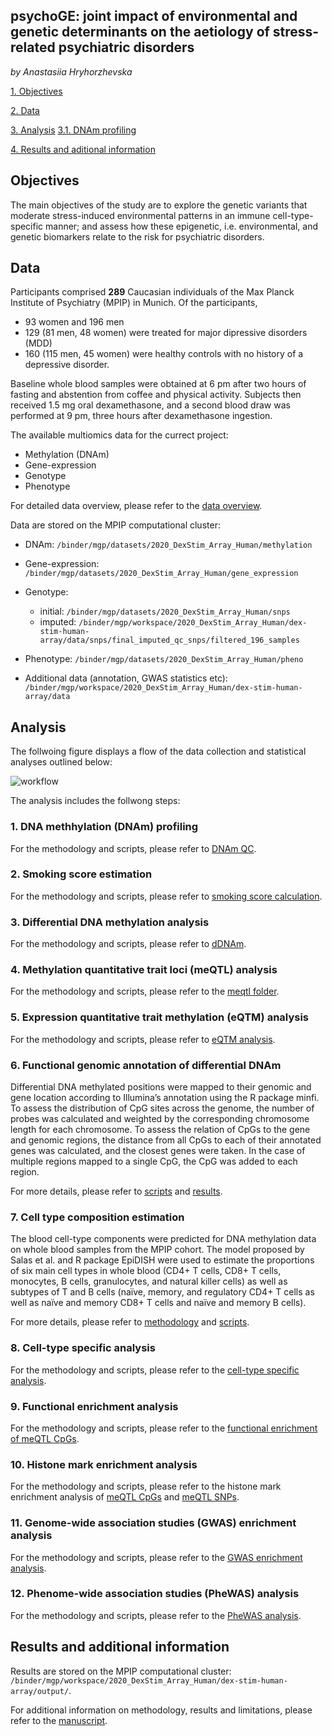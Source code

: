 ## **psychoGE:** joint impact of environmental and genetic determinants on the aetiology of stress-related psychiatric disorders

_by Anastasiia Hryhorzhevska_

[1. Objectives](#objectives)

[2. Data](#data)

[3. Analysis](#analysis)
    [3.1. DNAm profiling](#1-dna-methhylation-dnam-profiling)
    [](#2-smoking-score-estimation)


[4. Results and aditional information](#results-and-additional-information)

## Objectives

The main objectives of the study are to explore the genetic variants that moderate stress-induced environmental patterns in an immune cell-type-specific manner; and  assess how these epigenetic, i.e. environmental, and genetic biomarkers relate to the risk for psychiatric disorders.

## Data

Participants comprised **289** Caucasian individuals of the Max Planck Institute of Psychiatry (MPIP) in Munich. Of the participants, 

+ 93 women and 196 men
+ 129 (81 men, 48 women) were treated for major dipressive disorders (MDD)
+ 160 (115 men, 45 women) were healthy controls with no history of a depressive disorder. 

Baseline whole blood samples were obtained at 6 pm after two hours of fasting and abstention from coffee and physical activity. Subjects then received 1.5 mg oral dexamethasone, and a second blood draw was performed at 9 pm, three hours after dexamethasone ingestion.

The available multiomics data for the currect project:

- Methylation (DNAm)
- Gene-expression
- Genotype
- Phenotype 

For detailed data overview, please refer to the [data overview](https://ahryho.github.io/psychoGE/).

Data are stored on the MPIP computational cluster:

- DNAm: `/binder/mgp/datasets/2020_DexStim_Array_Human/methylation`
- Gene-expression: `/binder/mgp/datasets/2020_DexStim_Array_Human/gene_expression`
- Genotype: 
  - initial: `/binder/mgp/datasets/2020_DexStim_Array_Human/snps`
  - imputed: `/binder/mgp/workspace/2020_DexStim_Array_Human/dex-stim-human-array/data/snps/final_imputed_qc_snps/filtered_196_samples`
- Phenotype: `/binder/mgp/datasets/2020_DexStim_Array_Human/pheno`
  
- Additional data (annotation, GWAS statistics etc): `/binder/mgp/workspace/2020_DexStim_Array_Human/dex-stim-human-array/data`

## Analysis

The follwoing figure displays a flow of the data collection and statistical analyses outlined below:

![workflow](https://github.com/ahryho/psychoGE/blob/master/materials/figures/dex-stim-workflow.jpg)

The analysis includes the follwong steps:

### 1. DNA methhylation (DNAm) profiling
   
For the methodology and scripts, please refer to [DNAm QC](https://github.com/ahryho/dex-stim-human-dna-methyl-qc#dex-stimulated-dnam-arrays-processing).

### 2. Smoking score estimation
   
For the methodology and scripts, please refer to [smoking score calculation](https://github.com/ahryho/dex-stim-human-smoking-score).

### 3. Differential DNA methylation analysis

For the methodology and scripts, please refer to [dDNAm](https://github.com/ahryho/psychoGE/tree/master/code/methylation/).

### 4. Methylation quantitative trait loci (meQTL) analysis

For the methodology and scripts, please refer to the [meqtl folder](https://github.com/ahryho/psychoGE/tree/master/code/integrative/meqtl).

### 5. Expression quantitative trait methylation (eQTM) analysis

For the methodology and scripts, please refer to [eQTM analysis](https://github.com/ahryho/psychoGE/tree/master/code/integrative/eqtm).

### 6. Functional genomic annotation of differential DNAm

Differential DNA methylated positions were mapped to their genomic and gene location according to Illumina’s annotation using the R package minfi. To assess the distribution of CpG sites across the genome, the number of probes was calculated and weighted by the corresponding chromosome length for each chromosome. To assess the relation of CpGs to the gene and genomic regions, the distance from all CpGs to each of their annotated genes was calculated, and the closest genes were taken. In the case of multiple regions mapped to a single CpG, the CpG was added to each region.

For more details, please refer to [scripts](https://github.com/ahryho/psychoGE/tree/master/code/methylation/02_dma/01_dmp) and [results](https://github.com/ahryho/psychoGE/blob/master/code/methylation/02_dma/01_dmp/Rmds/03_dma_rslt_for_manuscript.html).

### 7. Cell type composition estimation

The blood cell-type components were predicted for DNA methylation data on whole blood samples from the MPIP cohort. The model proposed by Salas et al. and R package EpiDISH were used to estimate the proportions of six main cell types in whole blood (CD4+ T cells, CD8+ T cells, monocytes, B cells, granulocytes, and natural killer cells) as well as subtypes of T and B cells (naïve, memory, and regulatory CD4+ T cells as well as naïve and memory CD8+ T cells and naïve and memory B cells).

For more details, please refer to [methodology](https://github.com/ahryho/dex-stim-human-dna-methyl-qc#9-cell-types-estimation) and [scripts](https://github.com/ahryho/dex-stim-human-dna-methyl-qc/tree/master/09_estimate_cell_proportion).

### 8. Cell-type specific analysis

For the methodology and scripts, please refer to the [cell-type specific analysis](https://github.com/ahryho/psychoGE/tree/master/code/integrative/cell_type_specific_analysis).

### 9.  Functional enrichment analysis

For the methodology and scripts, please refer to the [functional enrichment of meQTL CpGs](https://github.com/ahryho/psychoGE/tree/master/code/integrative/meqtl/04_me-qtl_analysis/04_04_me-qtl_cpg_annotation#functional-enrichment-analysis).

### 10. Histone mark enrichment analysis

For the methodology and scripts, please refer to the histone mark enrichment analysis of [meQTL CpGs](https://github.com/ahryho/psychoGE/tree/master/code/integrative/meqtl/04_me-qtl_analysis/04_04_me-qtl_cpg_annotation#histone-mark-enrichment-analysis) and [meQTL SNPs](https://github.com/ahryho/psychoGE/tree/master/code/integrative/meqtl/04_me-qtl_analysis/04_04_me-qtl_snp_annotation#histone-mark-enrichment-analysis).

### 11. Genome-wide association studies (GWAS) enrichment analysis

For the methodology and scripts, please refer to the [GWAS enrichment analysis](https://github.com/ahryho/psychoGE/tree/master/code/integrative/meqtl/04_me-qtl_analysis/04_04_me-qtl_snp_annotation#gwas-enrichment-analysis).

### 12. Phenome-wide association studies (PheWAS) analysis

For the methodology and scripts, please refer to the [PheWAS analysis](https://github.com/ahryho/psychoGE/tree/master/code/integrative/phewas).


## Results and additional information

Results are stored on the MPIP computational cluster: `/binder/mgp/workspace/2020_DexStim_Array_Human/dex-stim-human-array/output/`.

For additional information on methodology, results and limitations, please refer to the [manuscript]().
